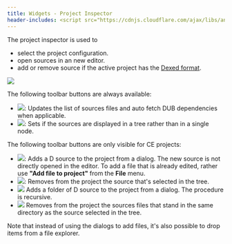 ```yaml
---
title: Widgets - Project Inspector
header-includes: <script src="https://cdnjs.cloudflare.com/ajax/libs/anchor-js/4.2.2/anchor.min.js"></script>
---
```


The project inspector is used to

- select the project configuration.
- open sources in an new editor.
- add or remove source if the active project has the [Dexed format](features_projects.html).

![](img/project_inspector.png)

The following toolbar buttons are always available:

- ![](icons/arrow/arrow_update.png): Updates the list of sources files and auto fetch DUB dependencies when applicable.
- ![](icons/folder/folders_explorer.png): Sets if the sources are displayed in a tree rather than in a single node.

The following toolbar buttons are only visible for CE projects:

- ![](icons/file/document_add.png): Adds a D source to the project from a dialog. The new source is not directly opened in the editor. To add a file that is already edited, rather use **"Add file to project"** from the **File** menu.
- ![](icons/file/document_delete.png): Removes from the project the source that's selected in the tree.
- ![](icons/folder/folder_add.png) Adds a folder of D source to the project from a dialog. The procedure is recursive.
- ![](icons/folder/folder_delete.png) Removes from the project the sources files that stand in the same directory as the source selected in the tree.

Note that instead of using the dialogs to add files, it's also possible to drop items from a file explorer.

<script>anchors.add();</script>

